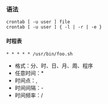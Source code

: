 ### 语法

```shell
crontab [ -u user ] file
crontab [ -u user ] { -l | -r | -e }
```

#### 时程表

```
* * * * * /usr/bin/foo.sh
```

- 格式：分、时、日、月、周、程序
- 任意时间：*
- 时间点：,
- 时间间隔：-
- 时间频率：/